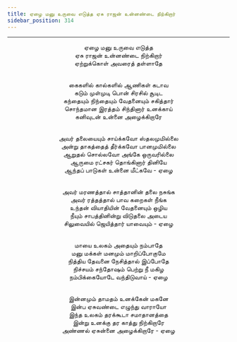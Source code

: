 ```yaml
---
title: ஏழை மனு உருவை எடுத்த ஏசு ராஜன் உன்னண்டை நிற்கிறார்
sidebar_position: 314
---
```


---
<center>
ஏழை மனு உருவை எடுத்த<br/>
ஏசு ராஜன் உன்னண்டை நிற்கிறார்<br/>
ஏற்றுக்கொள் அவரைத் தள்ளாதே<br/><br/>

கைகளில் கால்களில் ஆணிகள் கடாவ<br/>
கடும் முள்முடி பொன் சிரசில் சூடிட<br/>
கந்தையும் நிந்தையும் வேதனையும் சகித்தார்<br/>
சொந்தமான இரத்தம் சிந்தினார் உனக்காய்<br/>
கனிவுடன் உன்னை அழைக்கிறாரே<br/><br/>

அவர் தலையையும் சாய்க்கவோ ஸ்தலமுமில்லை<br/>
அன்று தாகத்தைத் தீர்க்கவோ பானமுமில்லை<br/>
ஆறுதல் சொல்லவோ அங்கே ஒருவரில்லை<br/>
ஆருமை ரட்சகர் தொங்கினார் தினியே<br/>
ஆந்தப் பாடுகள் உன்னை மீட்கவே        - ஏழை<br/><br/>

அவர் மரணத்தால் சாத்தானின் தலை நசுங்க<br/>
அவர் ரத்தத்தால் பாவ கறைகள் நீங்க<br/>
உந்தன் வியாதியின் வேதனையும் ஒழிய<br/>
நீயும் சாபத்தினின்று விடுதலை அடைய<br/>
சிலுவையில் ஜெயித்தார் யாவையும்        - ஏழை<br/><br/>

மாயை உலகம் அதையும் நம்பாதே<br/>
மனு மக்கள் மனமும் மாறிப்போகுமே<br/>
நித்திய தேவனை நேசித்தால் இப்போதே<br/>
நிச்சயம் சந்தோஷம் பெற்று நீ மகிழ<br/>
நம்பிக்கையோடே வந்திடுவாய்        - ஏழை<br/><br/>

இன்னமும் தாமதம் உனக்கேன் மகனே<br/>
இன்ப ஏசுவண்டை எழுந்து வாராயோ<br/>
இந்த உலகம் தரக்கூடா சமாதானத்தை<br/>
இன்று உனக்கு தர காத்து நிற்கிறாரே<br/>
அண்ணல் ஏசுன்னை அழைக்கிறாரே    - ஏழை
</center>